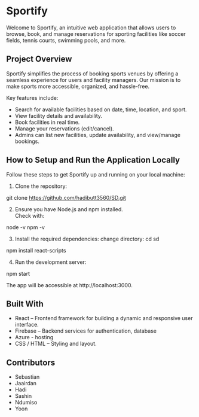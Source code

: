 # Sportify

Welcome to Sportify, an intuitive web application that allows users to browse, book, and manage reservations for sporting facilities like soccer fields, tennis courts, swimming pools, and more.

## Project Overview

Sportify simplifies the process of booking sports venues by offering a seamless experience for users and facility managers. Our mission is to make sports more accessible, organized, and hassle-free.

Key features include:

- Search for available facilities based on date, time, location, and sport.
- View facility details and availability.
- Book facilities in real time.
- Manage your reservations (edit/cancel).
- Admins can list new facilities, update availability, and view/manage bookings.

## How to Setup and Run the Application Locally

Follow these steps to get Sportify up and running on your local machine:

1. Clone the repository:

git clone https://github.com/hadibutt3560/SD.git



2. Ensure you have Node.js and npm installed.  
Check with:

node -v
npm -v


3. Install the required dependencies:
change directory:
cd sd

npm install react-scripts



4. Run the development server:

npm start

The app will be accessible at http://localhost:3000.

## Built With

- React – Frontend framework for building a dynamic and responsive user interface.
- Firebase – Backend services for authentication, database
- Azure - hosting
- CSS / HTML – Styling and layout.

## Contributors

- Sebastian  
- Jaairdan  
- Hadi  
- Sashin  
- Ndumiso  
- Yoon

